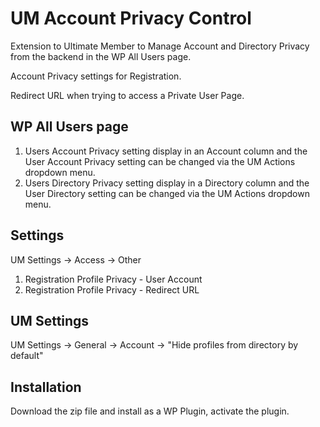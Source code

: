 # UM Account Privacy Control
Extension to Ultimate Member to Manage Account and Directory Privacy from the backend in the WP All Users page.

Account Privacy settings for Registration.

Redirect URL when trying to access a Private User Page.

## WP All Users page 
1. Users Account Privacy setting display in an Account column and the User Account Privacy setting can be changed via the UM Actions dropdown menu.
2. Users Directory Privacy setting display in a Directory column and the User Directory setting can be changed via the UM Actions dropdown menu.
## Settings
UM Settings -> Access -> Other
1. Registration Profile Privacy - User Account
2. Registration Profile Privacy - Redirect URL
## UM Settings
UM Settings -> General -> Account -> "Hide profiles from directory by default"
## Installation
Download the zip file and install as a WP Plugin, activate the plugin.
